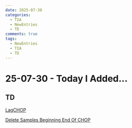 ```yaml
---
date: 2025-07-30
categories:
  - TIA
  - NewEntries
  - TD
comments: true
tags:
  - NewEntries
  - TIA
  - TD
---
```

# 25-07-30 - Today I Added...

## TD
[LagCHOP](../../TD/CHOP/LagCHOP.md)

[Delete Samples Beginning End Of CHOP](../../TD/CHOP/DeleteSamplesBeginningEndCHOP.md)